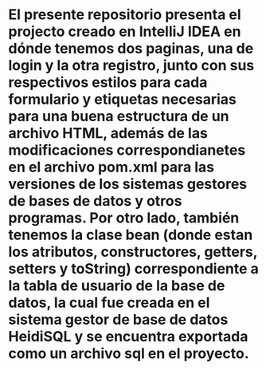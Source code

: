 # El presente repositorio presenta el projecto creado en IntelliJ IDEA en dónde tenemos dos paginas, una de login y la otra registro, junto con sus respectivos estilos para cada formulario y etiquetas necesarias para una buena estructura de un archivo HTML, además de las modificaciones correspondianetes en el archivo  pom.xml para las versiones de los sistemas gestores de bases de datos y otros programas. Por otro lado, también tenemos la clase bean (donde estan los atributos, constructores, getters, setters y toString) correspondiente a la tabla de usuario de la base de datos, la cual fue creada en el sistema gestor de base de datos HeidiSQL y se encuentra exportada  como un archivo sql en el proyecto.
